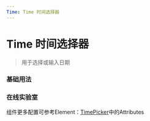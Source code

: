 ```yaml
---
Time: Time 时间选择器
---
```

# Time 时间选择器

> 用于选择或输入日期

### 基础用法

<ClientOnly>
<field-time-demo blockName="timeField1"/>
</ClientOnly>

### 在线实验室
<ClientOnly>
<ams-config name="time" type="field"/>
</ClientOnly>

组件更多配置可参考Element：[TimePicker](http://element-cn.eleme.io/#/zh-CN/component/time-picker)中的Attributes
